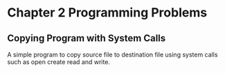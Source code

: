# Chapter 2 Programming Problems 

## Copying Program with System Calls

A simple program to copy source file to destination file using system calls such as open create read and write.